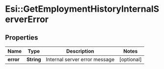 # Esi::GetEmploymentHistoryInternalServerError

## Properties
Name | Type | Description | Notes
------------ | ------------- | ------------- | -------------
**error** | **String** | Internal server error message | [optional] 


